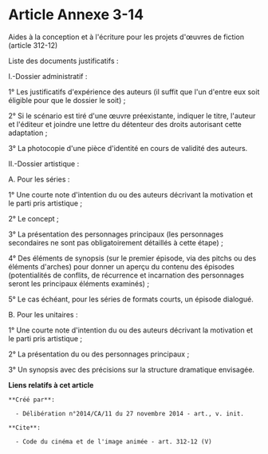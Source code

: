 # Article Annexe 3-14

Aides à la conception et à l'écriture pour les projets d'œuvres de fiction (article 312-12) 

Liste des documents justificatifs : 

I.-Dossier administratif : 

1° Les justificatifs d'expérience des auteurs (il suffit que l'un d'entre eux soit éligible pour que le dossier le soit) ; 

2° Si le scénario est tiré d'une œuvre préexistante, indiquer le titre, l'auteur et l'éditeur et joindre une lettre du
détenteur des droits autorisant cette adaptation ; 

3° La photocopie d'une pièce d'identité en cours de validité des auteurs. 

II.-Dossier artistique : 

A. Pour les séries : 

1° Une courte note d'intention du ou des auteurs décrivant la motivation et le parti pris artistique ; 

2° Le concept ; 

3° La présentation des personnages principaux (les personnages secondaires ne sont pas obligatoirement détaillés à cette
étape) ; 

4° Des éléments de synopsis (sur le premier épisode, via des pitchs ou des éléments d'arches) pour donner un aperçu du
contenu des épisodes (potentialités de conflits, de récurrence et incarnation des personnages seront les principaux éléments
examinés) ; 

5° Le cas échéant, pour les séries de formats courts, un épisode dialogué. 

B. Pour les unitaires : 

1° Une courte note d'intention du ou des auteurs décrivant la motivation et le parti pris artistique ; 

2° La présentation du ou des personnages principaux ; 

3° Un synopsis avec des précisions sur la structure dramatique envisagée.

**Liens relatifs à cet article**

	**Créé par**:

	  - Délibération n°2014/CA/11 du 27 novembre 2014 - art., v. init.

	**Cite**:

	  - Code du cinéma et de l'image animée - art. 312-12 (V)
